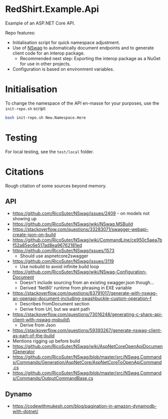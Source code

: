 # RedShirt.Example.Api

Example of an ASP.NET Core API.

Repo features:

* Initialisation script for quick namespace adjustment.
* Use of [NSwag](https://github.com/RicoSuter/NSwag) to automatically document endpoints and to generate client code for
  an interop package.
    * Recommended next step: Exporting the interop package as a NuGet for use in other projects.
* Configuration is based on environment variables.

# Initialisation

To change the namespace of the API en-masse for your purposes, use the `init-repo.sh` script:

```bash
bash init-repo.sh New.Namespace.Here
```

# Testing

For local testing, see the `test/local` folder.

# Citations

Rough citation of some sources beyond memory.

## API

* https://github.com/RicoSuter/NSwag/issues/2409 - on models not showing up
* https://github.com/RicoSuter/NSwag/wiki/NSwag.MSBuild
* https://stackoverflow.com/questions/33283071/swagger-webapi-create-json-on-build
* https://github.com/RicoSuter/NSwag/wiki/CommandLine/ce950c5aea7bf52a85ec6e517ad8ea96762181ed
* https://github.com/RicoSuter/NSwag/issues/1573
    * Should use aspnetcore2swagger
* https://github.com/RicoSuter/NSwag/issues/3119
    * Use nobuild to avoid infinite build loop
* https://github.com/RicoSuter/NSwag/wiki/NSwag-Configuration-Document
    * Doesn't include sourcing from an existing swagger.json though...
    * Derived 'Net80' runtime from phrasing in EXE variable
* https://stackoverflow.com/questions/63791017/generate-with-nswag-an-openapi-document-including-swashbuckle-custom-operation-f
    * Describes fromDocument section
    * Derive from Url, but we want path
* https://stackoverflow.com/questions/73016248/generating-c-sharp-api-client-with-nswag-msbuild\
    * Derive from Json
* https://stackoverflow.com/questions/59393267/generate-nswag-client-as-part-of-the-build
* Mentions rigging up before build
* https://github.com/RicoSuter/NSwag/wiki/AspNetCoreOpenApiDocumentGenerator
* https://github.com/RicoSuter/NSwag/blob/master/src/NSwag.Commands/Commands/Generation/AspNetCore/AspNetCoreToOpenApiCommand.cs
* https://github.com/RicoSuter/NSwag/blob/master/src/NSwag.Commands/Commands/OutputCommandBase.cs

## Dynamo

* https://codewithmukesh.com/blog/pagination-in-amazon-dynamodb-with-dotnet/
